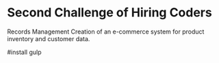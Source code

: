 # Second Challenge of Hiring Coders
Records Management
Creation of an e-commerce system for product inventory and customer data.


#install gulp
